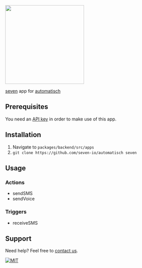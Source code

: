 <img src="https://www.seven.io/wp-content/uploads/Logo.svg" width="250" />


[seven](https://www.seven.io) app for [automatisch](https://automatisch.io/)

## Prerequisites
You need an [API key](https://help.seven.io/en/api-key-access) in order to make use of this app.

## Installation
1. Navigate to `packages/backend/src/apps`
2. `git clone https://github.com/seven-io/automatisch seven`

## Usage

### Actions
- sendSMS
- sendVoice

### Triggers
- receiveSMS

## Support

Need help? Feel free to [contact us](https://www.seven.io/en/company/contact).

[![MIT](https://img.shields.io/badge/License-MIT-teal.svg)](LICENSE)
